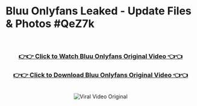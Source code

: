# Bluu Onlyfans Leaked - Update Files & Photos #QeZ7k


<br>
<div align="center">
<h3><a href="https://links2leaks.com/bluu" rel="nofollow">👉👉 Click to Watch Bluu Onlyfans Original Video 👈👈</a></h3>
<h3><a href="https://links2leaks.com/bluu" rel="nofollow">👉👉 Click to Download Bluu Onlyfans Original Video 👈👈</a></h3>
<br>
<a href="https://links2leaks.com/bluu" rel="nofollow"><img src="https://i.ibb.co/Gkj2r4b/banner.png" alt="Viral Video Original" style="max-width: 100%; display: inline-block;" data-target="animated-image.originalImage"></a>
</div>